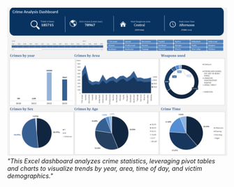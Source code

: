 ![Los angeles crime analysis](Dashboard/Screenshot%202025-09-08%20002838.png)
*"This Excel dashboard analyzes crime statistics, leveraging pivot tables and charts to visualize trends by year, area, time of day, and victim demographics."*